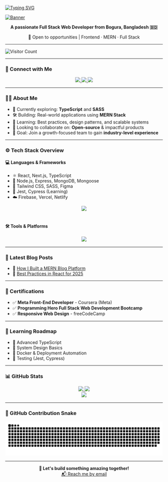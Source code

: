 [![Typing SVG](https://readme-typing-svg.demolab.com?font=Fira+Code&weight=800&size=23&pause=1000&color=C11BF7&center=true&width=500&lines=Hi+there+%F0%9F%91%8B;I'm+Md+Shahin+Sadik!;Frontend+%7C+MERN+%7C+Full+Stack+Developer)](https://git.io/typing-svg)

<a href="https://www.linkedin.com/in/shahinsadik/">
  <img src="https://github.com/shahinsadik/shahinsadik/blob/main/banner.gif" alt="Banner" />
</a>

<p align="center"><b>A passionate Full Stack Web Developer from Bogura, Bangladesh 🇧🇩</b></p>
<p align="center">🚀 Open to opportunities | Frontend · MERN · Full Stack</p>

---

![Visitor Count](https://komarev.com/ghpvc/?username=shahinsadik&style=flat-square&color=blue)

---

### 🔗 Connect with Me

<div align="center">
  <a href="mailto:shahinsadik@gmail.com">
    <img src="https://img.shields.io/badge/Gmail-D14836?style=for-the-badge&logo=gmail&logoColor=white" />
  </a>
  <a href="https://linkedin.com/in/shahinsadik" target="_blank">
    <img src="https://img.shields.io/badge/LinkedIn-0077B5?style=for-the-badge&logo=linkedin&logoColor=white" />
  </a>
  <a href="https://www.shahinsadik.vercel.app/" target="_blank">
    <img src="https://img.shields.io/badge/Portfolio-FF5722?style=for-the-badge&logo=web&logoColor=white" />
  </a>
</div>

---

### 👨‍💻 About Me

- 🎯 Currently exploring: **TypeScript** and **SASS**
- 🛠️ Building: Real-world applications using **MERN Stack**
- 🧠 Learning: Best practices, design patterns, and scalable systems
- 🤝 Looking to collaborate on: **Open-source** & impactful products
- 📌 Goal: Join a growth-focused team to gain **industry-level experience**

---

### ⚙️ Tech Stack Overview

#### 💻 Languages & Frameworks

- ⚛️ React, Next.js, TypeScript
- 🧩 Node.js, Express, MongoDB, Mongoose
- 🎨 Tailwind CSS, SASS, Figma
- 🧪 Jest, Cypress (Learning)
- ☁️ Firebase, Vercel, Netlify

<div align="center">
  <img src="https://skillicons.dev/icons?i=html,css,tailwind,js,ts,react,nextjs,nodejs,express,mongodb,Mongoose,prisma,firebase" /><br><br>
</div>

#### 🛠️ Tools & Platforms

<div align="center">
  <img src="https://skillicons.dev/icons?i=vscode,figma,git,github,vercel,netlify,postman" />
</div>

---

### 📝 Latest Blog Posts

- 🔗 [How I Built a MERN Blog Platform](https://shahinsadik.site/blog/mern-blog)
- 🔗 [Best Practices in React for 2025](https://shahinsadik.site/blog/react-2025)

---

### 📜 Certifications

- ✅ **Meta Front-End Developer** - Coursera (Meta)
- ✅ **Programming Hero Full Stack Web Development Bootcamp**
- ✅ **Responsive Web Design** - freeCodeCamp

---

### 📘 Learning Roadmap

- 📌 Advanced TypeScript
- 📌 System Design Basics
- 📌 Docker & Deployment Automation
- 📌 Testing (Jest, Cypress)

---

### 📊 GitHub Stats

<div align="center">
  <a href="https://git.io/streak-stats">
    <img width="50%" src="https://github-readme-streak-stats.herokuapp.com?user=shahinsadik&theme=synthwave&hide_border=false&border_radius=10" />
  </a>
  <img width="45%" src="https://github-readme-stats-salesp07.vercel.app/api?username=shahinsadik&count_private=true&show_icons=true&theme=synthwave&rank_icon=github&border_radius=10" />
  <br />
  <img width="325" src="https://github-readme-stats-salesp07.vercel.app/api/top-langs/?username=shahinsadik&hide=html&layout=compact&langs_count=8&theme=synthwave&border_radius=10" />
</div>

---

### 🧩 GitHub Contribution Snake

<div align="center">
  <img src="https://raw.githubusercontent.com/salesp07/salesp07/output/github-contribution-grid-snake.svg" alt="Contribution Snake Animation" />
</div>

---

<p align="center">
  <b>💬 Let's build something amazing together!</b><br />
  <a href="mailto:shahinsadik@gmail.com">📬 Reach me by email</a>
</p>
